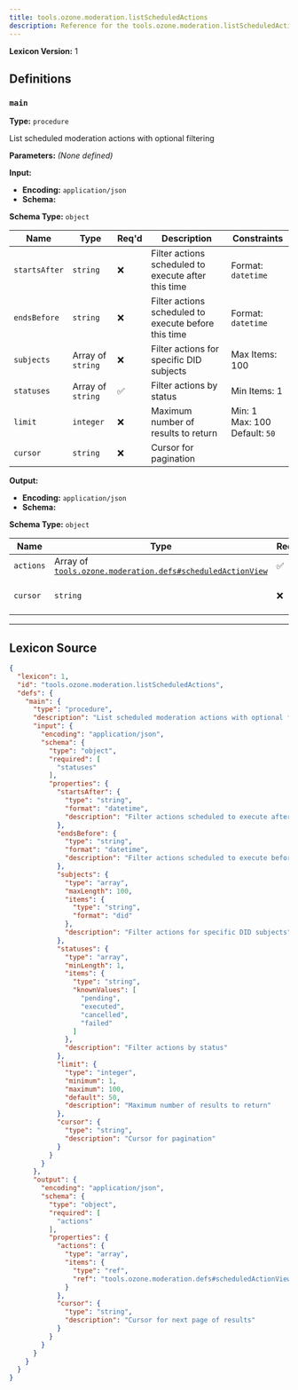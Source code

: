 ```yaml
---
title: tools.ozone.moderation.listScheduledActions
description: Reference for the tools.ozone.moderation.listScheduledActions lexicon
---
```

**Lexicon Version:** 1

## Definitions

<a name="main"></a>
### `main`

**Type:** `procedure`

List scheduled moderation actions with optional filtering

**Parameters:** _(None defined)_

**Input:**

- **Encoding:** `application/json`
- **Schema:**

**Schema Type:** `object`

| Name | Type | Req'd  | Description | Constraints |
|------|------|----------|-------------|-------------|
| `startsAfter` | `string` | ❌  | Filter actions scheduled to execute after this time | Format: `datetime` |
| `endsBefore` | `string` | ❌  | Filter actions scheduled to execute before this time | Format: `datetime` |
| `subjects` | Array of `string` | ❌  | Filter actions for specific DID subjects | Max Items: 100 |
| `statuses` | Array of `string` | ✅  | Filter actions by status | Min Items: 1 |
| `limit` | `integer` | ❌  | Maximum number of results to return | Min: 1<br/>Max: 100<br/>Default: `50` |
| `cursor` | `string` | ❌  | Cursor for pagination |  |
**Output:**

- **Encoding:** `application/json`
- **Schema:**

**Schema Type:** `object`

| Name | Type | Req'd  | Description | Constraints |
|------|------|----------|-------------|-------------|
| `actions` | Array of [`tools.ozone.moderation.defs#scheduledActionView`](/lexicons/tools/ozone/moderation/defs#scheduledActionView) | ✅  |  |  |
| `cursor` | `string` | ❌  | Cursor for next page of results |  |

---

## Lexicon Source
```json
{
  "lexicon": 1,
  "id": "tools.ozone.moderation.listScheduledActions",
  "defs": {
    "main": {
      "type": "procedure",
      "description": "List scheduled moderation actions with optional filtering",
      "input": {
        "encoding": "application/json",
        "schema": {
          "type": "object",
          "required": [
            "statuses"
          ],
          "properties": {
            "startsAfter": {
              "type": "string",
              "format": "datetime",
              "description": "Filter actions scheduled to execute after this time"
            },
            "endsBefore": {
              "type": "string",
              "format": "datetime",
              "description": "Filter actions scheduled to execute before this time"
            },
            "subjects": {
              "type": "array",
              "maxLength": 100,
              "items": {
                "type": "string",
                "format": "did"
              },
              "description": "Filter actions for specific DID subjects"
            },
            "statuses": {
              "type": "array",
              "minLength": 1,
              "items": {
                "type": "string",
                "knownValues": [
                  "pending",
                  "executed",
                  "cancelled",
                  "failed"
                ]
              },
              "description": "Filter actions by status"
            },
            "limit": {
              "type": "integer",
              "minimum": 1,
              "maximum": 100,
              "default": 50,
              "description": "Maximum number of results to return"
            },
            "cursor": {
              "type": "string",
              "description": "Cursor for pagination"
            }
          }
        }
      },
      "output": {
        "encoding": "application/json",
        "schema": {
          "type": "object",
          "required": [
            "actions"
          ],
          "properties": {
            "actions": {
              "type": "array",
              "items": {
                "type": "ref",
                "ref": "tools.ozone.moderation.defs#scheduledActionView"
              }
            },
            "cursor": {
              "type": "string",
              "description": "Cursor for next page of results"
            }
          }
        }
      }
    }
  }
}
```
